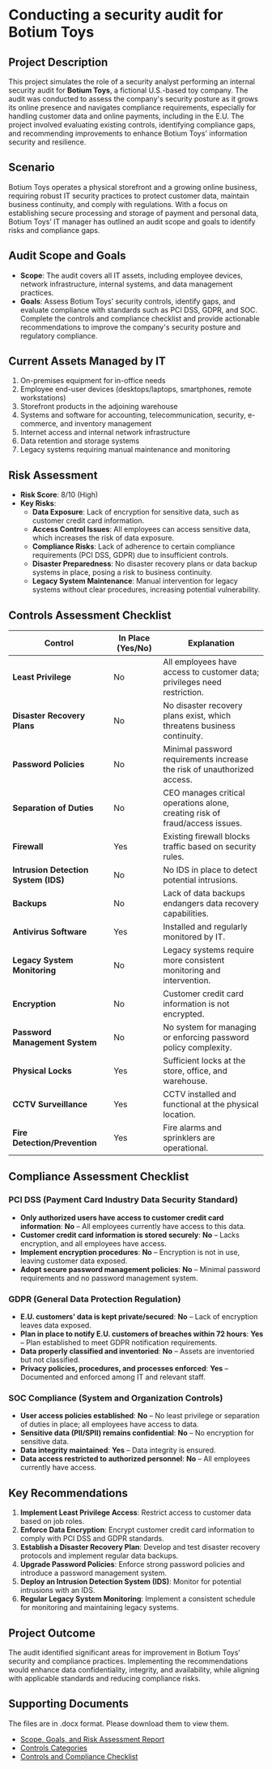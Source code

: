 # Conducting a security audit for Botium Toys

## Project Description
This project simulates the role of a security analyst performing an internal security audit for **Botium Toys**, a fictional U.S.-based toy company. The audit was conducted to assess the company's security posture as it grows its online presence and navigates compliance requirements, especially for handling customer data and online payments, including in the E.U. The project involved evaluating existing controls, identifying compliance gaps, and recommending improvements to enhance Botium Toys' information security and resilience.

## Scenario
Botium Toys operates a physical storefront and a growing online business, requiring robust IT security practices to protect customer data, maintain business continuity, and comply with regulations. With a focus on establishing secure processing and storage of payment and personal data, Botium Toys’ IT manager has outlined an audit scope and goals to identify risks and compliance gaps.

## Audit Scope and Goals
- **Scope**: The audit covers all IT assets, including employee devices, network infrastructure, internal systems, and data management practices.
- **Goals**: Assess Botium Toys’ security controls, identify gaps, and evaluate compliance with standards such as PCI DSS, GDPR, and SOC. Complete the controls and compliance checklist and provide actionable recommendations to improve the company's security posture and regulatory compliance.

## Current Assets Managed by IT
1. On-premises equipment for in-office needs
2. Employee end-user devices (desktops/laptops, smartphones, remote workstations)
3. Storefront products in the adjoining warehouse
4. Systems and software for accounting, telecommunication, security, e-commerce, and inventory management
5. Internet access and internal network infrastructure
6. Data retention and storage systems
7. Legacy systems requiring manual maintenance and monitoring

## Risk Assessment
- **Risk Score**: 8/10 (High)
- **Key Risks**:
  - **Data Exposure**: Lack of encryption for sensitive data, such as customer credit card information.
  - **Access Control Issues**: All employees can access sensitive data, which increases the risk of data exposure.
  - **Compliance Risks**: Lack of adherence to certain compliance requirements (PCI DSS, GDPR) due to insufficient controls.
  - **Disaster Preparedness**: No disaster recovery plans or data backup systems in place, posing a risk to business continuity.
  - **Legacy System Maintenance**: Manual intervention for legacy systems without clear procedures, increasing potential vulnerability.

## Controls Assessment Checklist

| Control                           | In Place (Yes/No) | Explanation                                                                 |
|-----------------------------------|--------------------|-----------------------------------------------------------------------------|
| **Least Privilege**               | No                | All employees have access to customer data; privileges need restriction.    |
| **Disaster Recovery Plans**       | No                | No disaster recovery plans exist, which threatens business continuity.      |
| **Password Policies**             | No                | Minimal password requirements increase the risk of unauthorized access.      |
| **Separation of Duties**          | No                | CEO manages critical operations alone, creating risk of fraud/access issues.|
| **Firewall**                      | Yes               | Existing firewall blocks traffic based on security rules.                   |
| **Intrusion Detection System (IDS)** | No             | No IDS in place to detect potential intrusions.                             |
| **Backups**                       | No                | Lack of data backups endangers data recovery capabilities.                  |
| **Antivirus Software**            | Yes               | Installed and regularly monitored by IT.                                    |
| **Legacy System Monitoring**      | No                | Legacy systems require more consistent monitoring and intervention.         |
| **Encryption**                    | No                | Customer credit card information is not encrypted.                          |
| **Password Management System**    | No                | No system for managing or enforcing password policy complexity.             |
| **Physical Locks**                | Yes               | Sufficient locks at the store, office, and warehouse.                       |
| **CCTV Surveillance**             | Yes               | CCTV installed and functional at the physical location.                     |
| **Fire Detection/Prevention**     | Yes               | Fire alarms and sprinklers are operational.                                 |

## Compliance Assessment Checklist

### PCI DSS (Payment Card Industry Data Security Standard)
- **Only authorized users have access to customer credit card information**: **No** – All employees currently have access to this data.
- **Customer credit card information is stored securely**: **No** – Lacks encryption, and all employees have access.
- **Implement encryption procedures**: **No** – Encryption is not in use, leaving customer data exposed.
- **Adopt secure password management policies**: **No** – Minimal password requirements and no password management system.

### GDPR (General Data Protection Regulation)
- **E.U. customers' data is kept private/secured**: **No** – Lack of encryption leaves data exposed.
- **Plan in place to notify E.U. customers of breaches within 72 hours**: **Yes** – Plan established to meet GDPR notification requirements.
- **Data properly classified and inventoried**: **No** – Assets are inventoried but not classified.
- **Privacy policies, procedures, and processes enforced**: **Yes** – Documented and enforced among IT and relevant staff.

### SOC Compliance (System and Organization Controls)
- **User access policies established**: **No** – No least privilege or separation of duties in place; all employees have access to data.
- **Sensitive data (PII/SPII) remains confidential**: **No** – No encryption for sensitive data.
- **Data integrity maintained**: **Yes** – Data integrity is ensured.
- **Data access restricted to authorized personnel**: **No** – All employees currently have access.

## Key Recommendations
1. **Implement Least Privilege Access**: Restrict access to customer data based on job roles.
2. **Enforce Data Encryption**: Encrypt customer credit card information to comply with PCI DSS and GDPR standards.
3. **Establish a Disaster Recovery Plan**: Develop and test disaster recovery protocols and implement regular data backups.
4. **Upgrade Password Policies**: Enforce strong password policies and introduce a password management system.
5. **Deploy an Intrusion Detection System (IDS)**: Monitor for potential intrusions with an IDS.
6. **Regular Legacy System Monitoring**: Implement a consistent schedule for monitoring and maintaining legacy systems.

## Project Outcome
The audit identified significant areas for improvement in Botium Toys’ security and compliance practices. Implementing the recommendations would enhance data confidentiality, integrity, and availability, while aligning with applicable standards and reducing compliance risks.

## Supporting Documents
The files are in .docx format. Please download them to view them.
- [Scope, Goals, and Risk Assessment Report](https://github.com/Aaqib-H/Google-Cybersecurity-Projects/blob/main/1%20Conducting%20a%20Security%20Audit/Botium%20Toys_%20Scope%2C%20goals%2C%20and%20risk%20assessment%20report.docx)
- [Controls Categories](https://github.com/Aaqib-H/Google-Cybersecurity-Projects/blob/main/1%20Conducting%20a%20Security%20Audit/Control%20categories.docx)
- [Controls and Compliance Checklist](https://github.com/Aaqib-H/Google-Cybersecurity-Projects/blob/main/1%20Conducting%20a%20Security%20Audit/Controls%20and%20compliance%20checklist.docx)

